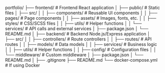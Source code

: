 portfolio/
├── frontend/                  # Frontend React application
│   ├── public/               # Static files
│   ├── src/
│   │   ├── components/       # Reusable UI components
│   │   ├── pages/           # Page components
│   │   ├── assets/          # Images, fonts, etc.
│   │   ├── styles/          # CSS/SCSS files
│   │   ├── utils/           # Helper functions
│   │   └── services/        # API calls and external services
│   ├── package.json
│   └── README.md
│
├── backend/                  # Backend Node.js/Express application
│   ├── src/
│   │   ├── controllers/     # Route controllers
│   │   ├── routes/          # API routes
│   │   ├── models/          # Data models
│   │   ├── services/        # Business logic
│   │   ├── utils/           # Helper functions
│   │   ├── config/          # Configuration files
│   │   └── middleware/      # Custom middleware
│   ├── package.json
│   └── README.md
│
├── .gitignore
├── README.md
└── docker-compose.yml       # If using Docker